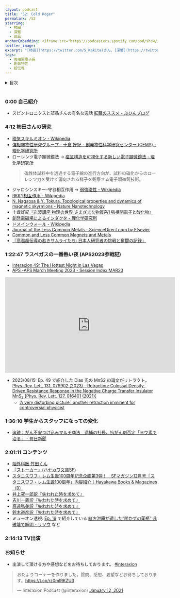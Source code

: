 ```yaml
---
layout: podcast
title: "52: Cold Roger"
permalink: /52
starring:
  - 柿田
  - 深蟹
  - 部品
anchorEmbedding: <iframe src="https://podcasters.spotify.com/pod/show/interaxion/embed/episodes/52-Cold-Roger-e28hoqi" height="102px" width="100%" frameborder="0" scrolling="no"></iframe>
twitter_image: 
excerpt: "[柿田](https://twitter.com/S_Kakita)さん、[深蟹](https://twitter.com/KyoumiOfBukai)さんと[部品](https://twitter.com/tjmlab)で強相関電子系、学生の指導方針、おすすめコンテンツ(SF、『失われた時を求めて』)、テレビ出演などについて話しました。 (2023/06/17 収録)"
tags:
  - 強相関電子系
  - 創発物性
  - 超伝導
---
```


<details>
<!-- https://github.com/gettalong/kramdown/issues/155#issuecomment-339793629 -->
<summary markdown='span'>目次</summary>
<nav>
  * this unordered seed list will be replaced by toc as unordered list
  {:toc}
<!-- https://stackoverflow.com/a/38419441/11480802 -->
</nav>
</details>
<br>

### 0:00 自己紹介

- スピントロニクスと部品さんの有名な逸話 [転職のススメ - ぶひんブログ](https://buhin-blog.blogspot.com/2020/12/blog-post_19.html)

### 4:12 柿田さんの研究

- [磁気スキルミオン - Wikipedia](https://ja.wikipedia.org/wiki/%E7%A3%81%E6%B0%97%E3%82%B9%E3%82%AD%E3%83%AB%E3%83%9F%E3%82%AA%E3%83%B3)
- [強相関物性研究グループ - 十倉 好紀 - 創発物性科学研究センター (CEMS) - 理化学研究所](https://cems.riken.jp/jp/laboratory/scprg)
- ローレンツ電子顕微鏡法 → [磁区構造を可視化する新しい電子顕微鏡法 - 理化学研究所](https://www.riken.jp/press/2019/20190314_1/index.html)  
  >磁性体試料中を透過する電子線の進行方向が、試料の磁化からのローレンツ力を受けて偏向される様子を観察する電子顕微鏡技術。
- ジャロシンスキー-守谷相互作用 → [弱強磁性 - Wikipedia](https://ja.wikipedia.org/wiki/%E5%BC%B1%E5%BC%B7%E7%A3%81%E6%80%A7)
- [RKKY相互作用 - Wikipedia](https://ja.wikipedia.org/wiki/RKKY%E7%9B%B8%E4%BA%92%E4%BD%9C%E7%94%A8)
- [N. Nagaosa & Y. Tokura, Topological properties and dynamics of magnetic skyrmions - Nature Nanotechnology](https://www.nature.com/articles/nnano.2013.243)
- 十倉好紀[『岩波講座 物理の世界 さまざまな物質系1 強相関電子と酸化物』](https://amzn.to/45fbIMK)
- [創発電磁場によるインダクタ - 理化学研究所](https://www.riken.jp/press/2020/20201008_1/)
- [ドメインウォール - Wikipedia](https://ja.wikipedia.org/wiki/%E3%83%89%E3%83%A1%E3%82%A4%E3%83%B3%E3%82%A6%E3%82%A9%E3%83%BC%E3%83%AB)
- [Journal of the Less Common Metals - ScienceDirect.com by Elsevier](https://www.sciencedirect.com/journal/journal-of-the-less-common-metals)
- [Common and Less Common Magnets and Metals](https://berman-shoenberg.blogspot.com/)
- [『高温超伝導の若きサムライたち: 日本人研究者の挑戦と奮闘の記録』](https://amzn.to/3mo3pNb)

### 1:22:47 ラスベガスの一番熱い夜 (APS2023参戦記)

- [Interaxion 49: The Hottest Night in Las Vegas](https://interaxion-podcast.github.io/49)
- [APS -APS March Meeting 2023 - Session Index MAR23](https://meetings.aps.org/Meeting/MAR23/Session/K20)

<div style="text-align: center;">
<iframe width="560" height="315" src="https://www.youtube.com/embed/XhhvOMuLF94?si=sAzHo1zHJaIREKmo" title="YouTube video player" frameborder="0" allow="accelerometer; autoplay; clipboard-write; encrypted-media; gyroscope; picture-in-picture; web-share" allowfullscreen></iframe>
</div>

- 2023/08/15: Ep. 49 で紹介した Dias 氏の MnS2 の論文がリトラクト。 [Phys. Rev. Lett. 131, 079902 (2023) - Retraction: Colossal Density-Driven Resistance Response in the Negative Charge Transfer Insulator ${\mathrm{MnS}}_{2}$ [Phys. Rev. Lett. 127, 016401 (2021)]](https://journals.aps.org/prl/abstract/10.1103/PhysRevLett.131.079902)
  - [‘A very disturbing picture’: another retraction imminent for controversial physicist](https://www.nature.com/articles/d41586-023-02401-2)

### 1:36:10 学生からスタッフになっての変化

- [追跡：がん不安つけ込みマルチ商法　逮捕の社長、抗がん剤否定「ヨウ素で治る」 - 毎日新聞](https://mainichi.jp/articles/20230415/ddm/012/040/134000c)

### 2:01:11 コンテンツ

- [脳外科医 竹田くん](https://dr-takeda.hatenablog.com/)
- [『ストーカー』(ハヤカワ文庫SF)](https://amzn.to/47OwZOL)
- [スタニスワフ・レム生誕100周年記念企画第3弾！　SFマガジン12月号「スタニスワフ・レム生誕100周年」内容紹介｜Hayakawa Books & Magazines（β）](https://www.hayakawabooks.com/n/nebb83de4e871)
- [井上究一郎訳『失われた時を求めて』](https://amzn.to/3OUJwI4)
- [吉川一義訳『失われた時を求めて』](https://amzn.to/45cV8Nt)
- [高遠弘美訳『失われた時を求めて』](https://amzn.to/3La9UN9)
- [鈴木道彦訳『失われた時を求めて』](https://amzn.to/3KOotFE)
- ミューオン透視: [Ep. 19](https://interaxion-podcast.github.io/19) で紹介している [緒方洪庵が遺した“開かずの薬瓶” 非破壊で解明 - リソウ](https://resou.osaka-u.ac.jp/ja/research/2021/20210317_1) など

### 2:14:13 TV出演

### お知らせ

- 出演して頂ける方や感想などをお待ちしております。 [#interaxion](https://twitter.com/hashtag/interaxion)

<blockquote class="twitter-tweet tw-align-center"><p lang="ja" dir="ltr">おたよりコーナーを作りました。質問、感想、要望などお待ちしております。<a href="https://t.co/rz0mlRKZU3">https://t.co/rz0mlRKZU3</a></p>— Interaxion Podcast (@interaxion) <a href="https://twitter.com/interaxion/status/1348936492488421378?ref_src=twsrc%5Etfw">January 12, 2021</a>
</blockquote> <script async src="https://platform.twitter.com/widgets.js" charset="utf-8"></script>
